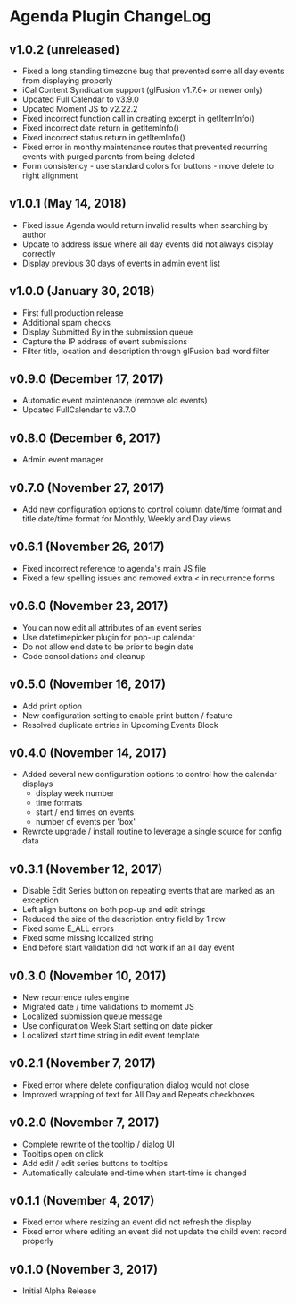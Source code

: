 # Agenda Plugin ChangeLog

## v1.0.2 (unreleased)
 - Fixed a long standing timezone bug that prevented some all day events from displaying properly
 - iCal Content Syndication support (glFusion v1.7.6+ or newer only)
 - Updated Full Calendar to v3.9.0
 - Updated Moment JS to v2.22.2
 - Fixed incorrect function call in creating excerpt in getItemInfo()
 - Fixed incorrect date return in getItemInfo()
 - Fixed incorrect status return in getItemInfo()
 - Fixed error in monthy maintenance routes that prevented recurring events with purged parents from being deleted
 - Form consistency - use standard colors for buttons - move delete to right alignment

## v1.0.1 (May 14, 2018)
 - Fixed issue Agenda would return invalid results when searching by author
 - Update to address issue where all day events did not always display correctly
 - Display previous 30 days of events in admin event list

## v1.0.0 (January 30, 2018)
 - First full production release
 - Additional spam checks
 - Display Submitted By in the submission queue
 - Capture the IP address of event submissions
 - Filter title, location and description through glFusion bad word filter

## v0.9.0 (December 17, 2017)
 - Automatic event maintenance (remove old events)
 - Updated FullCalendar to v3.7.0

## v0.8.0 (December 6, 2017)
 - Admin event manager

## v0.7.0 (November 27, 2017)
 - Add new configuration options to control column date/time format and title date/time format for Monthly, Weekly and Day views

## v0.6.1 (November 26, 2017)
 - Fixed incorrect reference to agenda's main JS file
 - Fixed a few spelling issues and removed extra < in recurrence forms

## v0.6.0 (November 23, 2017)
 - You can now edit all attributes of an event series
 - Use datetimepicker plugin for pop-up calendar
 - Do not allow end date to be prior to begin date
 - Code consolidations and cleanup

## v0.5.0 (November 16, 2017)
 - Add print option
 - New configuration setting to enable print button / feature
 - Resolved duplicate entries in Upcoming Events Block

## v0.4.0 (November 14, 2017)
 - Added several new configuration options to control how the calendar displays
   - display week number
   - time formats
   - start / end times on events
   - number of events per 'box'
 - Rewrote upgrade / install routine to leverage a single source for config data

## v0.3.1 (November 12, 2017)
 - Disable Edit Series button on repeating events that are marked as an exception
 - Left align buttons on both pop-up and edit strings
 - Reduced the size of the description entry field by 1 row
 - Fixed some E_ALL errors
 - Fixed some missing localized string
 - End before start validation did not work if an all day event

## v0.3.0 (November 10, 2017)
 - New recurrence rules engine
 - Migrated date / time validations to momemt JS
 - Localized submission queue message
 - Use configuration Week Start setting on date picker
 - Localized start time string in edit event template

## v0.2.1 (November 7, 2017)
 - Fixed error where delete configuration dialog would not close
 - Improved wrapping of text for All Day and Repeats checkboxes

## v0.2.0 (November 7, 2017)
 - Complete rewrite of the tooltip / dialog UI
 - Tooltips open on click
 - Add edit / edit series buttons to tooltips
 - Automatically calculate end-time when start-time is changed

## v0.1.1 (November 4, 2017)
 - Fixed error where resizing an event did not refresh the display
 - Fixed error where editing an event did not update the child event record properly

## v0.1.0 (November 3, 2017)
 - Initial Alpha Release
